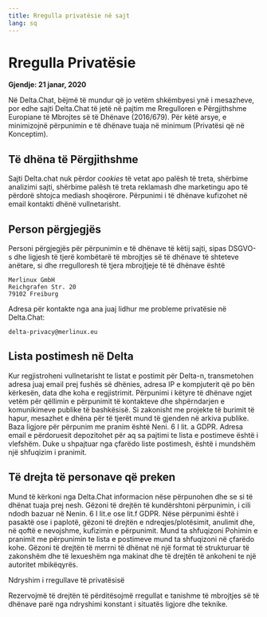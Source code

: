 ```yaml
---
title: Rregulla privatësie në sajt
lang: sq
---
```



# Rregulla Privatësie

**Gjendje: 21 janar, 2020**

Në Delta.Chat, bëjmë të mundur që jo vetëm shkëmbyesi ynë i mesazheve, por
edhe sajti Delta.Chat të jetë në pajtim me Rregulloren e Përgjithshme Europiane
të Mbrojtes së të Dhënave (2016/679). Për këtë arsye, e minimizojnë përpunimin e
të dhënave tuaja në minimum (Privatësi që në Konceptim).

## Të dhëna të Përgjithshme

Sajti Delta.chat nuk përdor <em>cookies</em> të vetat apo palësh të treta,
shërbime analizimi sajti, shërbime palësh të treta reklamash dhe marketingu
apo të përdorë shtojca mediash shoqërore. Përpunimi i të dhënave kufizohet në
email kontakti dhënë vullnetarisht.

## Person përgjegjës

Personi përgjegjës për përpunimin e të dhënave të këtij sajti, sipas DSGVO-s
dhe ligjesh të tjerë kombëtarë të mbrojtjes së të dhënave të shteteve anëtare, si
dhe rregulloresh të tjera mbrojtjeje të të dhënave është

	Merlinux GmbH
	Reichgrafen Str. 20 
	79102 Freiburg

Adresa për kontakte nga ana juaj lidhur me probleme privatësie në Delta.Chat:

	delta-privacy@merlinux.eu

## Lista postimesh në Delta

Kur regjistroheni vullnetarisht te listat e postimit për Delta-n, transmetohen
adresa juaj email prej fushës së dhënies, adresa IP e kompjuterit që po bën
kërkesën, data dhe koha e regjistrimit. Përpunimi i këtyre të dhënave ngjet
vetëm për qëllimin e përpunimit të kontakteve dhe shpërndarjen e komunikimeve
publike të bashkësisë. Si zakonisht me projekte të burimit të hapur, mesazhet
e dhëna për të tjerët mund të gjenden në arkiva publike. Baza ligjore për përpunim
me pranim është Neni. 6 I lit. a GDPR. Adresa email e përdoruesit depozitohet për aq
sa pajtimi te lista e postimeve është i vlefshëm. Duke u shpajtuar nga çfarëdo liste
postimesh, është i mundshëm një shfuqizim i pranimit.

## Të drejta të personave që preken

Mund të kërkoni nga Delta.Chat informacion nëse përpunohen dhe se si të dhënat
tuaja prej nesh. Gëzoni të drejtën të kundërshtoni përpunimin, i cili ndodh bazuar në
Nenin. 6 I lit.e ose lit.f GDPR. Nëse përpunimi është i pasaktë ose i paplotë, gëzoni
të drejtën e ndreqjes/plotësimit, anulimit dhe, në qoftë e nevojshme, kufizimin e
përpunimit. Mund ta shfuqizoni Pohimin e pranimit me përpunimin te lista e postimeve
mund ta shfuqizoni në çfarëdo kohe. Gëzoni të drejtën të merrni të dhënat në një format
të strukturuar të zakonshëm dhe të lexueshëm nga makinat dhe të drejtën të ankoheni
te një autoritet mbikëqyrës.

Ndryshim i rregullave të privatësisë

Rezervojmë të drejtën të përditësojmë rregullat e tanishme të mbrojtjes
së të dhënave parë nga ndryshimi konstant i situatës ligjore dhe teknike.

